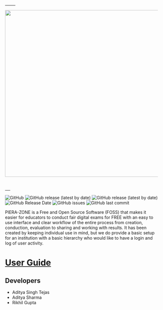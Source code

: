 <pre>
  <a href="https://pierazone.github.io/">
    <p align="center"><img src="https://pierazone.github.io/resources/banner_white.svg" width=550/></p>
  </a>
</pre>

![GitHub](https://img.shields.io/github/license/AST07/PIERA-ZONE) ![GitHub release (latest by date)](https://img.shields.io/github/v/release/AST07/PIERA-ZONE)
![GitHub release (latest by date)](https://img.shields.io/github/downloads/AST07/PIERA-ZONE/v1.2.1-win/total)
![GitHub Release Date](https://img.shields.io/static/v1?label=release%20date&message=3%20October%202020&color=green)
![GitHub issues](https://img.shields.io/github/issues/AST07/piera-zone) ![GitHub last commit](https://img.shields.io/github/last-commit/ast07/piera-zone)

PIERA-ZONE is a Free and Open Source Software (FOSS) that makes it easier for educators to conduct fair digital exams for FREE with an easy to use interface and clear workflow of the entire process from creation, conduction, evaluation to sharing and working with results. It has been created by keeping individual use in mind, but we do provide a basic setup for an institution with a basic hierarchy who would like to have a login and log of user activity.

# [User Guide](https://pierazone.github.io/user-guide)

## Developers

* Aditya Singh Tejas
* Aditya Sharma
* Rikhil Gupta
